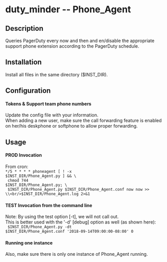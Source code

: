 # duty_minder  --  Phone_Agent

## Description
Queries PagerDuty every now and then and en/disable the appropriate support phone extension according to the PagerDuty schedule.
## Installation
Install all files in the same directory ($INST_DIR).
## Configuration

#### Tokens & Support team phone numbers
Update the config file with your information.<br/>
When adding a new user, make sure the call forwarding feature is enabled
on her/his deskphone or softphone to allow proper forwarding.<br/>

## Usage
#### PROD Invocation
From cron:<br/>
<code>*/5 * * * * phoneagent [ ! -x $INST_DIR/Phone_Agent.py ] && \\<br/>
chmod 744 $INST_DIR/Phone_Agent.py; \\<br/>
$INST_DIR/Phone_Agent.py $INST_DIR/Phone_Agent.conf now now >> \\<br/>$INST_DIR/Phone_Agent.log 2>&1
</code>
#### TEST Invocation from the command line
Note: By using the test option [-t], we will not call out.<br/>
This is better used with the '-d' [debug] option as well (as shown here):<br/>
<code>
$INST_DIR/Phone_Agent.py -dt $INST_DIR/Phone_Agent.conf '2018-09-14T09:00:00-08:00' 0
</Code>

#### Running one instance
Also, make sure there is only one instance of Phone_Agent running.
